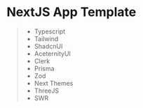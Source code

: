 # NextJS App Template

> - Typescript
> - Tailwind
> - ShadcnUI
> - AceternityUI
> - Clerk
> - Prisma
> - Zod
> - Next Themes
> - ThreeJS
> - SWR
